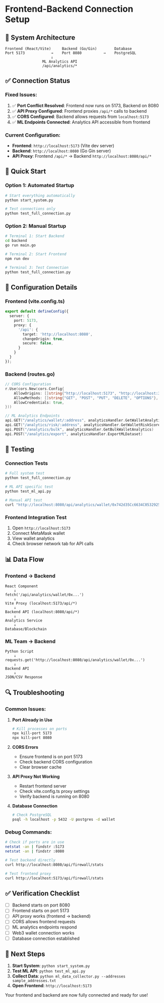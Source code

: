 # Frontend-Backend Connection Setup

## 🎯 System Architecture

```
Frontend (React/Vite)     Backend (Go/Gin)        Database
Port 5173            →    Port 8080          →    PostgreSQL
                     ↓
                 ML Analytics API
                 /api/analytics/*
```

## ✅ Connection Status

### **Fixed Issues:**
1. ✅ **Port Conflict Resolved**: Frontend now runs on 5173, Backend on 8080
2. ✅ **API Proxy Configured**: Frontend proxies `/api/*` calls to backend
3. ✅ **CORS Configured**: Backend allows requests from `localhost:5173`
4. ✅ **ML Endpoints Connected**: Analytics API accessible from frontend

### **Current Configuration:**
- **Frontend**: `http://localhost:5173` (Vite dev server)
- **Backend**: `http://localhost:8080` (Go Gin server)
- **API Proxy**: Frontend `/api/*` → Backend `http://localhost:8080/api/*`

## 🚀 Quick Start

### **Option 1: Automated Startup**
```bash
# Start everything automatically
python start_system.py

# Test connections only
python test_full_connection.py
```

### **Option 2: Manual Startup**
```bash
# Terminal 1: Start Backend
cd backend
go run main.go

# Terminal 2: Start Frontend
npm run dev

# Terminal 3: Test Connection
python test_full_connection.py
```

## 🔧 Configuration Details

### **Frontend (vite.config.ts)**
```typescript
export default defineConfig({
  server: {
    port: 5173,
    proxy: {
      '/api': {
        target: 'http://localhost:8080',
        changeOrigin: true,
        secure: false,
      }
    }
  }
});
```

### **Backend (routes.go)**
```go
// CORS Configuration
r.Use(cors.New(cors.Config{
    AllowOrigins: []string{"http://localhost:5173", "http://localhost:3000"},
    AllowMethods: []string{"GET", "POST", "PUT", "DELETE", "OPTIONS"},
    AllowCredentials: true,
}))

// ML Analytics Endpoints
api.GET("/analytics/wallet/:address", analyticsHandler.GetWalletAnalytics)
api.GET("/analytics/risk/:address", analyticsHandler.GetWalletRiskScore)
api.POST("/analytics/bulk", analyticsHandler.GetBulkWalletAnalytics)
api.POST("/analytics/export", analyticsHandler.ExportMLDataset)
```

## 🧪 Testing

### **Connection Tests**
```bash
# Full system test
python test_full_connection.py

# ML API specific test
python test_ml_api.py

# Manual API test
curl "http://localhost:8080/api/analytics/wallet/0x742d35Cc6634C0532925a3b8D4C9db96c4b4d8b"
```

### **Frontend Integration Test**
1. Open `http://localhost:5173`
2. Connect MetaMask wallet
3. View wallet analytics
4. Check browser network tab for API calls

## 📊 Data Flow

### **Frontend → Backend**
```
React Component
    ↓
fetch('/api/analytics/wallet/0x...')
    ↓
Vite Proxy (localhost:5173/api/*)
    ↓
Backend API (localhost:8080/api/*)
    ↓
Analytics Service
    ↓
Database/Blockchain
```

### **ML Team → Backend**
```
Python Script
    ↓
requests.get('http://localhost:8080/api/analytics/wallet/0x...')
    ↓
Backend API
    ↓
JSON/CSV Response
```

## 🔍 Troubleshooting

### **Common Issues:**

1. **Port Already in Use**
   ```bash
   # Kill processes on ports
   npx kill-port 5173
   npx kill-port 8080
   ```

2. **CORS Errors**
   - Ensure frontend is on port 5173
   - Check backend CORS configuration
   - Clear browser cache

3. **API Proxy Not Working**
   - Restart frontend server
   - Check vite.config.ts proxy settings
   - Verify backend is running on 8080

4. **Database Connection**
   ```bash
   # Check PostgreSQL
   psql -h localhost -p 5432 -U postgres -d wallet
   ```

### **Debug Commands:**
```bash
# Check if ports are in use
netstat -an | findstr :5173
netstat -an | findstr :8080

# Test backend directly
curl http://localhost:8080/api/firewall/stats

# Test frontend proxy
curl http://localhost:5173/api/firewall/stats
```

## ✅ Verification Checklist

- [ ] Backend starts on port 8080
- [ ] Frontend starts on port 5173
- [ ] API proxy works (frontend → backend)
- [ ] CORS allows frontend requests
- [ ] ML analytics endpoints respond
- [ ] Web3 wallet connection works
- [ ] Database connection established

## 🎯 Next Steps

1. **Start System**: `python start_system.py`
2. **Test ML API**: `python test_ml_api.py`
3. **Collect Data**: `python ml_data_collector.py --addresses sample_addresses.txt`
4. **Open Frontend**: `http://localhost:5173`

Your frontend and backend are now fully connected and ready for use!
